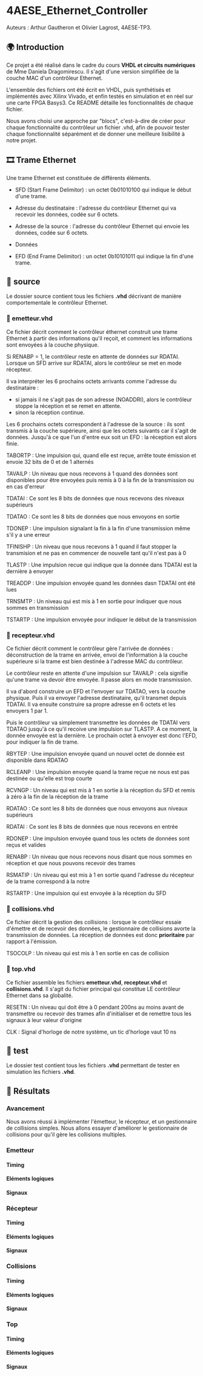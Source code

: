 # 4AESE_Ethernet_Controller

Auteurs : Arthur Gautheron et Olivier Lagrost, 4AESE-TP3.

## 🌍 Introduction
Ce projet a été réalisé dans le cadre du cours **VHDL et circuits numériques** de Mme Daniela Dragomirescu. Il s'agit d'une version simplifiée de la couche MAC d'un contrôleur Ethernet. 

L'ensemble des fichiers ont été écrit en VHDL, puis synthétisés et implémentés avec Xilinx Vivado, et enfin testés en simulation et en réel sur une carte FPGA Basys3. Ce README détaille les fonctionnalités de chaque fichier.

Nous avons choisi une approche par "blocs", c'est-à-dire de créer pour chaque fonctionnalité du contrôleur un fichier .vhd, afin de pouvoir tester chaque fonctionnalité séparément et de donner une meilleure lisibilité à notre projet.

## 🎞️ Trame Ethernet

Une trame Ethernet est constituée de différents éléments.

- SFD (Start Frame Delimitor) : un octet 0b01010100 qui indique le début d'une trame.

- Adresse du destinataire : l'adresse du contrôleur Ethernet qui va recevoir les données, codée sur 6 octets.

- Adresse de la source : l'adresse du contrôleur Ethernet qui envoie les données, codée sur 6 octets.

- Données

- EFD  (End Frame Delimitor) : un octet 0b10101011 qui indique la fin d'une trame.

## 📁 source
Le dossier source contient tous les fichiers **.vhd** décrivant de manière comportementale le contrôleur Ethernet.

### 📄 emetteur.vhd
Ce fichier décrit comment le contrôleur éthernet construit une trame Ethernet à partir des informations qu'il reçoit, et comment les informations sont envoyées à la couche physique. 

Si RENABP = 1, le contrôleur reste en attente de données sur RDATAI. Lorsque un SFD arrive sur RDATAI, alors le contrôleur se met en mode récepteur.

Il va interpréter les 6 prochains octets arrivants comme l'adresse du destinataire : 
- si jamais il ne s'agit pas de son adresse (NOADDRI), alors le contrôleur stoppe la réception et se remet en attente.
- sinon la réception continue.

Les 6 prochains octets correspondent à l'adresse de la source : ils sont transmis à la couche supérieure, ainsi que les octets suivants car il s'agit de données. Jusqu'à ce que l'un d'entre eux soit un EFD : la réception est alors finie.

TABORTP : Une impulsion qui, quand elle est reçue, arrête toute émission et envoie 32 bits de 0 et de 1 alternés

TAVAILP : Un niveau que nous recevons à 1 quand des données sont disponibles pour être envoyées puis remis à 0 à la fin de la transmission ou en cas d'erreur

TDATAI : Ce sont les 8 bits de données que nous recevons des niveaux supérieurs

TDATAO : Ce sont les 8 bits de données que nous envoyons en sortie

TDONEP : Une impulsion signalant la fin à la fin d'une transmission même s'il y a une erreur

TFINISHP : Un niveau que nous recevons à 1 quand il faut stopper la transmision et ne pas en commencer de nouvelle tant qu'il n'est pas à 0

TLASTP : Une impulsion recue qui indique que la donnée dans TDATAI est la dernière à envoyer

TREADDP : Une impulsion envoyée quand les données dasn TDATAI ont été lues

TRNSMTP : Un niveau qui est mis à 1 en sortie pour indiquer que nous sommes en transmission 

TSTARTP : Une impulsion envoyée pour indiquer le début de la transmission 

### 📄 recepteur.vhd
Ce fichier décrit comment le contrôleur gère l'arrivée de données : déconstruction de la trame en arrivée, envoi de l'information à la couche supérieure si la trame est bien destinée à l'adresse MAC du contrôleur.

Le contrôleur reste en attente d'une impulsion sur TAVAILP : cela signifie qu'une trame va devoir être envoyée. Il passe alors en mode transmission.

Il va d'abord construire un EFD et l'envoyer sur TDATAO, vers la couche physique. Puis il va envoyer l'adresse destinataire, qu'il transmet depuis TDATAI. Il va ensuite construire sa propre adresse en 6 octets et les envoyers 1 par 1.
 
Puis le contrôleur va simplement transmettre les données de TDATAI vers TDATAO jusqu'à ce qu'il recoive une impulsion sur TLASTP. 
A ce moment, la donnée envoyée est la dernière. Le prochain octet à envoyer est donc l'EFD, pour indiquer la fin de trame.

RBYTEP : Une impulsion envoyée quand un nouvel octet de donnée est disponible dans RDATAO

RCLEANP : Une impulsion envoyée quand la trame reçue ne nous est pas destinée ou qu'elle est trop courte

RCVNGP : Un niveau qui est mis à 1 en sortie à la réception du SFD et remis à zéro à la fin de la réception de la trame

RDATAO : Ce sont les 8 bits de données que nous envoyons aux niveaux supérieurs

RDATAI : Ce sont les 8 bits de données que nous recevons en entrée

RDONEP : Une impulsion envoyée quand tous les octets de données sont reçus et valides

RENABP : Un niveau que nous recevons nous disant que nous sommes en réception et que nous pouvons recevoir des trames

RSMATIP : Un niveau qui est mis à 1 en sortie quand l'adresse du récepteur de la trame correspond à la notre

RSTARTP : Une impulsion qui est envoyée à la réception du SFD 

### 📄 collisions.vhd
Ce fichier décrit la gestion des collisions : lorsque le contrôleur essaie d'émettre et de recevoir des données, le gestionnaire de collisions avorte la transmission de données. La réception de données est donc **prioritaire** par rapport à l'émission.

TSOCOLP : Un niveau qui est mis à 1 en sortie en cas de collision

### 📄 top.vhd
Ce fichier assemble les fichiers **emetteur.vhd**, **recepteur.vhd** et **collisions.vhd**. Il s'agit du fichier principal qui constitue LE contrôleur Ethernet dans sa globalité.

RESETN : Un niveau qui doit être à 0 pendant 200ns au moins avant de transmettre ou recevoir des trames afin d'initialiser et de remettre tous les signaux à leur valeur d'origine

CLK : Signal d'horloge de notre système, un tic d'horloge vaut 10 ns 

## 📁 test
Le dossier test contient tous les fichiers **.vhd** permettant de tester en simulation les fichiers **.vhd**.

## 🧪 Résultats

### Avancement

Nous avons réussi à implémenter l'émetteur, le récepteur, et un gestionnaire de collisions simples. Nous allons essayer d'améliorer le gestionnaire de collisions pour qu'il gère les collisions multiples.

### Emetteur

#### Timing

#### Eléments logiques 

#### Signaux


### Récepteur

#### Timing

#### Eléments logiques 

#### Signaux


### Collisions

#### Timing

#### Eléments logiques 

#### Signaux


### Top

#### Timing

#### Eléments logiques 

#### Signaux


